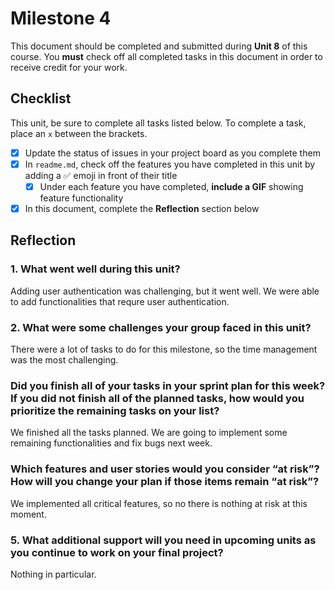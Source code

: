 # Milestone 4

This document should be completed and submitted during **Unit 8** of this course. You **must** check off all completed tasks in this document in order to receive credit for your work.

## Checklist

This unit, be sure to complete all tasks listed below. To complete a task, place an `x` between the brackets.

- [X] Update the status of issues in your project board as you complete them
- [X] In `readme.md`, check off the features you have completed in this unit by adding a ✅ emoji in front of their title
  - [X] Under each feature you have completed, **include a GIF** showing feature functionality
- [X] In this document, complete the **Reflection** section below

## Reflection

### 1. What went well during this unit?

Adding user authentication was challenging, but it went well. We were able to add functionalities that requre user authentication.

### 2. What were some challenges your group faced in this unit?

There were a lot of tasks to do for this milestone, so the time management was the most challenging.

### Did you finish all of your tasks in your sprint plan for this week? If you did not finish all of the planned tasks, how would you prioritize the remaining tasks on your list?

We finished all the tasks planned. We are going to implement some remaining functionalities and fix bugs next week.

### Which features and user stories would you consider “at risk”? How will you change your plan if those items remain “at risk”?

We implemented all critical features, so no there is nothing at risk at this moment.

### 5. What additional support will you need in upcoming units as you continue to work on your final project?

Nothing in particular.
